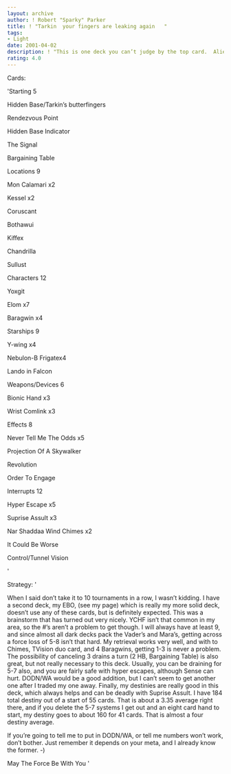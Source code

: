 ```yaml
---
layout: archive
author: ! Robert "Sparky" Parker
title: ! "Tarkin  your fingers are leaking again   "
tags:
- Light
date: 2001-04-02
description: ! "This is one deck you can’t judge by the top card.  Aliens, numbers, retrieval, and some drains all combine.  It’s unexpected, and that’s why it works.  Just don’t go to 10 tournies in a row with it."
rating: 4.0
---
```

Cards: 

'Starting 5

Hidden Base/Tarkin’s butterfingers

Rendezvous Point

Hidden Base Indicator

The Signal

Bargaining Table


Locations 9

Mon Calamari x2

Kessel x2

Coruscant

Bothawui

Kiffex

Chandrilla

Sullust


Characters 12

Yoxgit

Elom x7

Baragwin x4


Starships 9

Y-wing x4

Nebulon-B Frigatex4

Lando in Falcon


Weapons/Devices 6

Bionic Hand x3

Wrist Comlink x3


Effects 8

Never Tell Me The Odds x5

Projection Of A Skywalker

Revolution

Order To Engage


Interrupts 12

Hyper Escape x5

Suprise Assult x3

Nar Shaddaa Wind Chimes x2

It Could Be Worse

Control/Tunnel Vision

'

Strategy: '

When I said don’t take it to 10 tournaments in a row, I wasn’t kidding.  I have a second deck, my EBO, (see my page) which is really my more solid deck, doesn’t use any of these cards, but is definitely expected.  This was a brainstorm that has turned out very nicely.  YCHF isn’t that common in my area, so the #’s aren’t a problem to get though.  I will always have at least 9, and since almost all dark decks pack the Vader’s and Mara’s, getting across a force loss of 5-8 isn’t that hard.  My retrieval works very well, and with to Chimes, TVision duo card, and 4 Baragwins, getting 1-3 is never a problem. The possibility of canceling 3 drains a turn (2 HB, Bargaining Table) is also great, but not really necessary to this deck.  Usually, you can be draining for 5-7 also, and you are fairly safe with hyper escapes, although Sense can hurt.  DODN/WA would be a good addition, but I can’t seem to get another one after I traded my one away.  Finally, my destinies are really good in this deck, which always helps and can be deadly with Suprise Assult.  I have 184 total destiny out of a start of 55 cards.  That is about a 3.35 average right there, and if you delete the 5-7 systems I get out and an eight card hand to start, my destiny goes to about 160 for 41 cards.  That is almost a four destiny average.  


If you’re going to tell me to put in DODN/WA, or tell me numbers won’t work, don’t bother.  Just remember it depends on your meta, and I already know the former. -)


May The Force Be With You '
